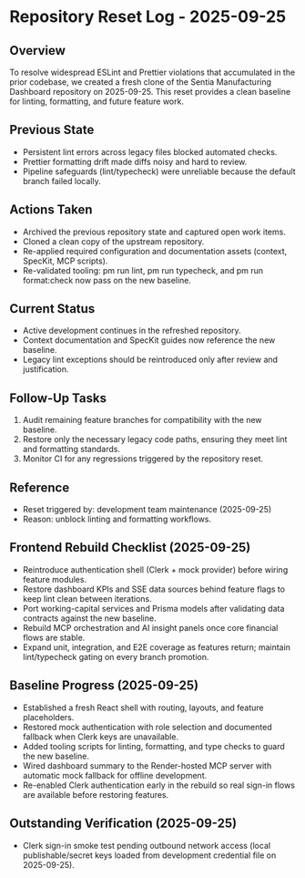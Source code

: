 # Repository Reset Log - 2025-09-25

## Overview

To resolve widespread ESLint and Prettier violations that accumulated in the prior codebase, we created a fresh clone of the Sentia Manufacturing Dashboard repository on 2025-09-25. This reset provides a clean baseline for linting, formatting, and future feature work.

## Previous State

- Persistent lint errors across legacy files blocked automated checks.
- Prettier formatting drift made diffs noisy and hard to review.
- Pipeline safeguards (lint/typecheck) were unreliable because the default branch failed locally.

## Actions Taken

- Archived the previous repository state and captured open work items.
- Cloned a clean copy of the upstream repository.
- Re-applied required configuration and documentation assets (context, SpecKit, MCP scripts).
- Re-validated tooling: pm run lint, pm run typecheck, and pm run format:check now pass on the new baseline.

## Current Status

- Active development continues in the refreshed repository.
- Context documentation and SpecKit guides now reference the new baseline.
- Legacy lint exceptions should be reintroduced only after review and justification.

## Follow-Up Tasks

1. Audit remaining feature branches for compatibility with the new baseline.
2. Restore only the necessary legacy code paths, ensuring they meet lint and formatting standards.
3. Monitor CI for any regressions triggered by the repository reset.

## Reference

- Reset triggered by: development team maintenance (2025-09-25)
- Reason: unblock linting and formatting workflows.

## Frontend Rebuild Checklist (2025-09-25)

- Reintroduce authentication shell (Clerk + mock provider) before wiring feature modules.
- Restore dashboard KPIs and SSE data sources behind feature flags to keep lint clean between iterations.
- Port working-capital services and Prisma models after validating data contracts against the new baseline.
- Rebuild MCP orchestration and AI insight panels once core financial flows are stable.
- Expand unit, integration, and E2E coverage as features return; maintain lint/typecheck gating on every branch promotion.

## Baseline Progress (2025-09-25)

- Established a fresh React shell with routing, layouts, and feature placeholders.
- Restored mock authentication with role selection and documented fallback when Clerk keys are unavailable.
- Added tooling scripts for linting, formatting, and type checks to guard the new baseline.
- Wired dashboard summary to the Render-hosted MCP server with automatic mock fallback for offline development.
- Re-enabled Clerk authentication early in the rebuild so real sign-in flows are available before restoring features.

## Outstanding Verification (2025-09-25)

- Clerk sign-in smoke test pending outbound network access (local publishable/secret keys loaded from development credential file on 2025-09-25).
